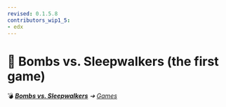 ```yaml
---
revised: 0.1.5.8
contributors_wip1_5:
- edx
---
```


# 📄 Bombs vs. Sleepwalkers (the first game)

💣 ***[Bombs vs. Sleepwalkers](/README.md)** ➔ [Games](/games/readme.md)*
